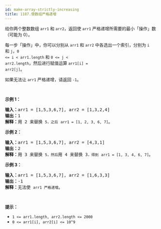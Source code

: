 ```yaml
---
id: make-array-strictly-increasing
title: 1187.使数组严格递增
---
```

给你两个整数数组 <code>arr1</code> 和 <code>arr2</code>，返回使 <code>arr1</code> 严格递增所需要的最小「操作」数（可能为 0）。

每一步「操作」中，你可以分别从 <code>arr1</code> 和 <code>arr2</code> 中各选出一个索引，分别为 <code>i</code> 和 <code>j</code>，<code>0 &lt;= i &lt; arr1.length</code> 和 <code>0 &lt;= j &lt; arr2.length</code>，然后进行赋值运算 <code>arr1[i] = arr2[j]</code>。

如果无法让 <code>arr1</code> 严格递增，请返回 <code>-1</code>。

 

**示例 1：**


<pre><strong>输入：</strong>arr1 = [1,5,3,6,7], arr2 = [1,3,2,4]<br/><strong>输出：</strong>1<br/><strong>解释：</strong>用 2 来替换 <code>5，之后</code> <code>arr1 = [1, 2, 3, 6, 7]</code>。<br/></pre>

**示例 2：**


<pre><strong>输入：</strong>arr1 = [1,5,3,6,7], arr2 = [4,3,1]<br/><strong>输出：</strong>2<br/><strong>解释：</strong>用 3 来替换 <code>5，然后</code>用 4 来替换 3<code>，得到</code> <code>arr1 = [1, 3, 4, 6, 7]</code>。<br/></pre>

**示例 3：**


<pre><strong>输入：</strong>arr1 = [1,5,3,6,7], arr2 = [1,6,3,3]<br/><strong>输出：</strong>-1<br/><strong>解释：</strong>无法使 <code>arr1 严格递增</code>。</pre>

 

**提示：**


- <code>1 &lt;= arr1.length, arr2.length &lt;= 2000</code>
- <code>0 &lt;= arr1[i], arr2[i] &lt;= 10^9</code>

 
